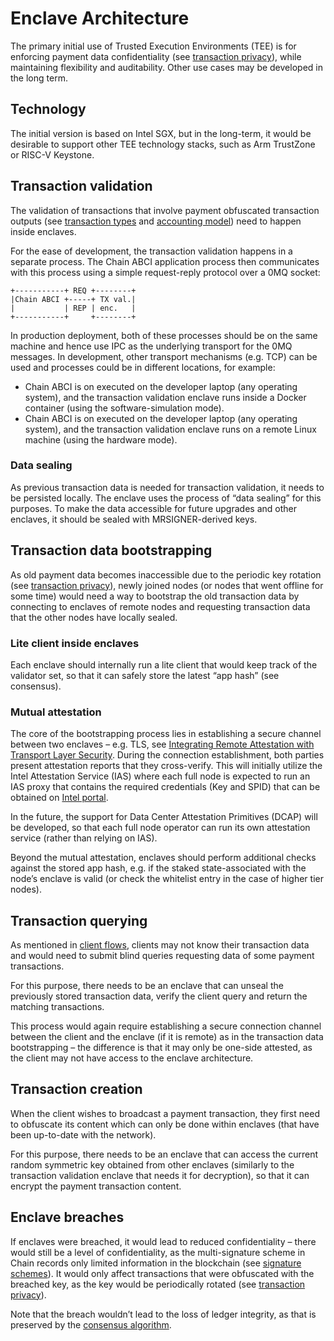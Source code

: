 # Enclave Architecture

The primary initial use of Trusted Execution Environments (TEE) is for enforcing payment data confidentiality (see [transaction privacy](https://cryptocom-chain-documentation.readthedocs.io/en/latest/transaction-privacy.html)), while maintaining flexibility and auditability. Other use cases may be developed in the long term.

## Technology

The initial version is based on Intel SGX, but in the long-term, it would be desirable to support other TEE technology stacks, such as Arm TrustZone or RISC-V Keystone.

## Transaction validation

The validation of transactions that involve payment obfuscated transaction outputs (see [transaction types](https://cryptocom-chain-documentation.readthedocs.io/en/latest/transaction.html) and [accounting model](https://cryptocom-chain-documentation.readthedocs.io/en/latest/account-utxo.html)) need to happen inside enclaves.

For the ease of development, the transaction validation happens in a separate process. The Chain ABCI application process then communicates with this process using a simple request-reply protocol over a 0MQ socket:

```
+-----------+ REQ +--------+
|Chain ABCI +-----+ TX val.|
|           | REP | enc.   |
+-----------+     +--------+
```

In production deployment, both of these processes should be on the same machine and hence use IPC as the underlying transport for the 0MQ messages. In development, other transport mechanisms (e.g. TCP) can be used and processes could be in different locations, for example:

- Chain ABCI is on executed on the developer laptop (any operating system), and the transaction validation enclave runs inside a Docker container (using the software-simulation mode).
- Chain ABCI is on executed on the developer laptop (any operating system), and the transaction validation enclave runs on a remote Linux machine (using the hardware mode).

### Data sealing

As previous transaction data is needed for transaction validation, it needs to be persisted locally. The enclave uses the process of “data sealing” for this purposes. To make the data accessible for future upgrades and other enclaves, it should be sealed with MRSIGNER-derived keys.

## Transaction data bootstrapping

As old payment data becomes inaccessible due to the periodic key rotation (see [transaction privacy](https://cryptocom-chain-documentation.readthedocs.io/en/latest/transaction-privacy.html)), newly joined nodes (or nodes that went offline for some time) would need a way to bootstrap the old transaction data by connecting to enclaves of remote nodes and requesting transaction data that the other nodes have locally sealed.

### Lite client inside enclaves

Each enclave should internally run a lite client that would keep track of the validator set, so that it can safely store the latest “app hash” (see consensus).

### Mutual attestation

The core of the bootstrapping process lies in establishing a secure channel between two enclaves – e.g. TLS, see [Integrating Remote Attestation with Transport Layer Security](https://arxiv.org/pdf/1801.05863.pdf). During the connection establishment, both parties present attestation reports that they cross-verify. This will initially utilize the Intel Attestation Service (IAS) where each full node is expected to run an IAS proxy that contains the required credentials (Key and SPID) that can be obtained on [Intel portal](https://api.portal.trustedservices.intel.com/EPID-attestation).

In the future, the support for Data Center Attestation Primitives (DCAP) will be developed, so that each full node operator can run its own attestation service (rather than relying on IAS).

Beyond the mutual attestation, enclaves should perform additional checks against the stored app hash, e.g. if the staked state-associated with the node’s enclave is valid (or check the whitelist entry in the case of higher tier nodes).

## Transaction querying

As mentioned in [client flows](https://cryptocom-chain-documentation.readthedocs.io/en/latest/client-flow.html), clients may not know their transaction data and would need to submit blind queries requesting data of some payment transactions.

For this purpose, there needs to be an enclave that can unseal the previously stored transaction data, verify the client query and return the matching transactions.

This process would again require establishing a secure connection channel between the client and the enclave (if it is remote) as in the transaction data bootstrapping – the difference is that it may only be one-side attested, as the client may not have access to the enclave architecture.

## Transaction creation

When the client wishes to broadcast a payment transaction, they first need to obfuscate its content which can only be done within enclaves (that have been up-to-date with the network).

For this purpose, there needs to be an enclave that can access the current random symmetric key obtained from other enclaves (similarly to the transaction validation enclave that needs it for decryption), so that it can encrypt the payment transaction content.

## Enclave breaches

If enclaves were breached, it would lead to reduced confidentiality – there would still be a level of confidentiality, as the multi-signature scheme in Chain records only limited information in the blockchain (see [signature schemes](https://cryptocom-chain-documentation.readthedocs.io/en/latest/signature-schemes.html)). It would only affect transactions that were obfuscated with the breached key, as the key would be periodically rotated (see [transaction privacy](https://cryptocom-chain-documentation.readthedocs.io/en/latest/transaction-privacy.html)).

Note that the breach wouldn’t lead to the loss of ledger integrity, as that is preserved by the [consensus algorithm](https://cryptocom-chain-documentation.readthedocs.io/en/latest/consensus.html).
